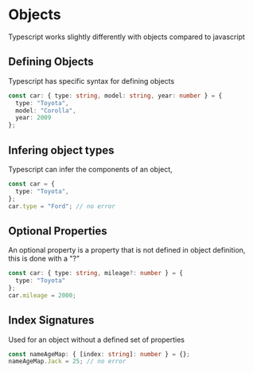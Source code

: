 # Objects
Typescript works slightly differently with objects compared to javascript

## Defining Objects
Typescript has specific syntax for defining objects
```ts
const car: { type: string, model: string, year: number } = {
  type: "Toyota",
  model: "Corolla",
  year: 2009
};
```

## Infering object types
Typescript can infer the components of an object, 
```ts
const car = {
  type: "Toyota",
};
car.type = "Ford"; // no error
```

## Optional Properties
An optional property is a property that is not defined in object definition, this is done with a "?"
```ts
const car: { type: string, mileage?: number } = {
  type: "Toyota"
};
car.mileage = 2000;
```

## Index Signatures
Used for an object without a defined set of properties
```ts
const nameAgeMap: { [index: string]: number } = {};
nameAgeMap.Jack = 25; // no error
```